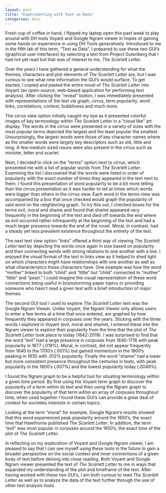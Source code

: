 ```yaml
---
layout: post
title: "Experimenting with Text as Data"
categories: misc
---
```


Fresh cup of coffee in hand, I flipped my laptop open this past week to play around with DH tools Voyant and Google Ngram viewer in hopes of gaining some hands on experience in using DH Tools generatively. Introduced to me in the fifth lab of this term, “Text as Data”, I prepared to use these two GUI’s (graphical user interfaces) by selecting a text from Project Gutenberg that I had not yet read but that was of interest to me, _The Scarlett Letter_.

Over the years I have gathered a general understanding for what the themes, characters and plot elements of _The Scarlett Letter_ are, but I was curious to see what new information the GUI’s would surface. To get started, I copied and pasted the entire novel of  _The Scarlett Letter_ into Voyant (an open-source, web-based application for performing text analysis). After clicking the “reveal” button, I was immediately presented with representations of the text via graph, cirrus, term popularity, word links, correlations, context, bubbliness and much more. 

The cirrus view option initially caught my eye as it presented colorful images of key terminology within _The Scarlett Letter_ in a “cloud like” art display. The words in the cirrus were presented in a variety of sizes with the most popular terms depicted the largest and the least popular the smallest. Unsurprisingly, the largest words were those of key character names where as the smaller words were largely key descriptors such as old, little and long. A few medium sized nouns were also present in the cirrus such as minister, letter and scarlet. 

Next, I decided to click on the “terms” option next to cirrus, which presented me with a list of popular words from _The Scarlett Letter_. Examining the list I discovered that the words were listed in order of popularity with the exact number of times they appeared in the text next to them.  I found this presentation of word popularity to be a bit more telling than the cirrus presentation as it was harder to tell at times which words were bigger than others in the cirrus view. Each word in the terms view was accompanied by a box that once checked would graph the popularity of said word on the neighboring graph. To try this out, I checked boxes for the terms evil, moral and shame and found that shame appeared very frequently in the beginning of the text and died off towards the end where as evil occurred rather infrequently at the beginning of the text and had a much larger presence towards the end of the novel. Moral, in contrast, had a steady yet less prevalent existence throughout the entirety of the text. 

The next text view option “links” offered a third way of viewing _The Scarlett Letter_ text by depicting the words once again in size based on popularity and then connecting words with strong relations to one another with a line. I enjoyed the visual format of the text in links view as it helped to shed light on which characters might have relationships with one another as well as what characteristics these characters have. One example was how the word “mother” linked to both “child” and “little” but “child” connected to “mother” “little” and “pearl.” I could imagine the visual representation of these word connections being useful in brainstorming paper topics or providing someone who hasn’t read a given text with a brief introduction of major themes. 

The second GUI tool I used to explore _The Scarlett Letter_ text was the Google Ngram Viewer. Unlike Voyant, the Ngram Viewer only allows users to enter a few terms at a time that once entered, are graphed by how frequently they appeared in corpuses over the years. Sticking with the three words I explored in Voyant (evil, moral and shame), I entered these into the Ngram viewer to explore their popularity from the time that the plot of _The Scarlett Letter_ took place to today (1642-2019). I was surprised to find that the word “evil” had a large presence in corpuses from 1640-1716 with peak popularity in 1677 (.019%). Moral, in contrast, did not appear frequently from 1640 to the 1700’s (.001%) but gained momentum in the 1800’s peaking in 1835 with .012% popularity. Finally the word “shame” had a lower but more consistent presence throughout the centuries in texts, with peak popularity in the 1800’s (.007%) and the lowest popularity today (.0049%).  

I found the Ngram graph to be a helpful tool for situating terminology within a given time period. By first using the Voyant term graph to discover the popularity of a term within its text and then using the Ngram graph to discover the popularity of that term within an array of corpuses throughout time, when used together I found these GUI’s can provide a great deal of context for societies interests in certain topics. 

Looking at the term “moral” for example, Google Ngram’s results showed that this word experienced peak popularity around the 1850’s, the exact time that Hawthorne published _The Scarlett Letter_. In addition, the term “evil” was most popular in corpuses around the 1650’s, the exact time of the plot of _The Scarlett Letter_.

In reflecting on my exploration of Voyant and Google Ngram viewer, I am pleased to say that I can see myself using these tools in the future to gain a broader perspective on the social context and inner connections of a given body of text before delving into close reading. Both Voyant and Google Ngram viewer presented the text of _The Scarlett Letter_ to me in ways that expanded my understanding of the plot and timeframe of the text. After having worked with these two GUI’s, I am both curious to read _The Scarlett Letter_ as well as to analyze the data of the text further through the use of other text analysis tools. 


